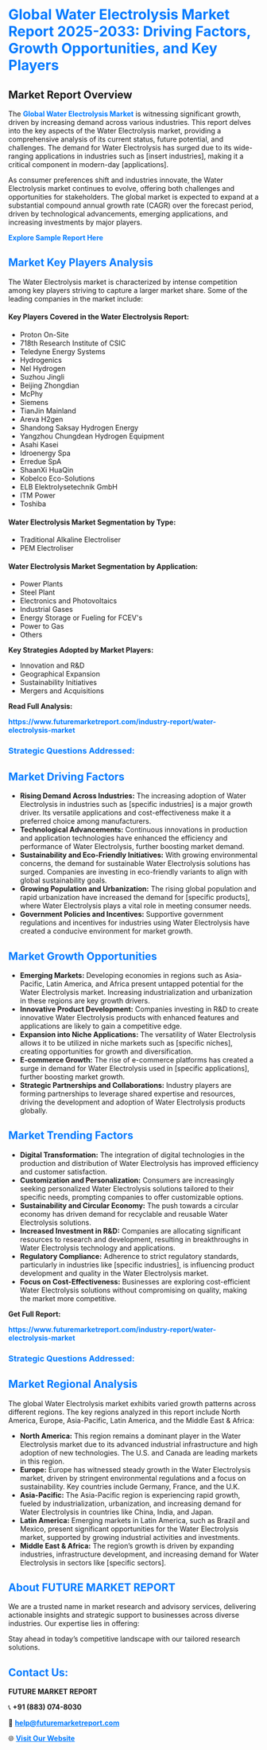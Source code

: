 <h1 style="color: #007BFF;">Global Water Electrolysis Market Report 2025-2033: Driving Factors, Growth Opportunities, and Key Players</h1>

<section id="overview">
<h2>Market Report Overview</h2>
<p>The <a href="https://www.futuremarketreport.com/industry-report/water-electrolysis-market" style="color: #007BFF; text-decoration: none;"><strong>Global Water Electrolysis Market</strong></a> is witnessing significant growth, driven by increasing demand across various industries. This report delves into the key aspects of the Water Electrolysis market, providing a comprehensive analysis of its current status, future potential, and challenges. The demand for Water Electrolysis has surged due to its wide-ranging applications in industries such as [insert industries], making it a critical component in modern-day [applications].</p>
<p>As consumer preferences shift and industries innovate, the Water Electrolysis market continues to evolve, offering both challenges and opportunities for stakeholders. The global market is expected to expand at a substantial compound annual growth rate (CAGR) over the forecast period, driven by technological advancements, emerging applications, and increasing investments by major players.</p>
</section>

<section id="overview">
<p><a href="https://www.futuremarketreport.com/request-sample/reportId=28794" style="color: #007BFF; text-decoration: none;"><strong>Explore Sample Report Here</strong></a></p>
</section>

<section id="key-players">
<h2 style="color: #007BFF;">Market Key Players Analysis</h2>
<p>The Water Electrolysis market is characterized by intense competition among key players striving to capture a larger market share. Some of the leading companies in the market include:</p>
<h4>Key Players Covered in the Water Electrolysis Report:</h4>
<ul><li>Proton On-Site</li><li>718th Research Institute of CSIC</li><li>Teledyne Energy Systems</li><li>Hydrogenics</li><li>Nel Hydrogen</li><li>Suzhou Jingli</li><li>Beijing Zhongdian</li><li>McPhy</li><li>Siemens</li><li>TianJin Mainland</li><li>Areva H2gen</li><li>Shandong Saksay Hydrogen Energy</li><li>Yangzhou Chungdean Hydrogen Equipment</li><li>Asahi Kasei</li><li>Idroenergy Spa</li><li>Erredue SpA</li><li>ShaanXi HuaQin</li><li>Kobelco Eco-Solutions</li><li>ELB Elektrolysetechnik GmbH</li><li>ITM Power</li><li>Toshiba</li></ul>
<h4>Water Electrolysis Market Segmentation by Type:</h4>
<ul><li>Traditional Alkaline Electroliser</li><li>PEM Electroliser</li></ul>

<h4>Water Electrolysis Market Segmentation by Application:</h4>
<ul><li>Power Plants</li><li>Steel Plant</li><li>Electronics and Photovoltaics</li><li>Industrial Gases</li><li>Energy Storage or Fueling for FCEV&#039;s</li><li>Power to Gas</li><li>Others</li></ul>
<p><strong>Key Strategies Adopted by Market Players:</strong></p>
<ul>
<li>Innovation and R&D</li>
<li>Geographical Expansion</li>
<li>Sustainability Initiatives</li>
<li>Mergers and Acquisitions</li>
</ul>
</section>

<section>
<p><strong>Read Full Analysis: </strong></p><a href="https://www.futuremarketreport.com/industry-report/water-electrolysis-market" style="color: #007BFF; text-decoration: none;"><strong>https://www.futuremarketreport.com/industry-report/water-electrolysis-market</strong></a>
<h3 style="color: #007BFF;">Strategic Questions Addressed:</h3>
</section>

<section id="driving-factors">
<h2 style="color: #007BFF;">Market Driving Factors</h2>
<ul>
<li><strong>Rising Demand Across Industries:</strong> The increasing adoption of Water Electrolysis in industries such as [specific industries] is a major growth driver. Its versatile applications and cost-effectiveness make it a preferred choice among manufacturers.</li>
<li><strong>Technological Advancements:</strong> Continuous innovations in production and application technologies have enhanced the efficiency and performance of Water Electrolysis, further boosting market demand.</li>
<li><strong>Sustainability and Eco-Friendly Initiatives:</strong> With growing environmental concerns, the demand for sustainable Water Electrolysis solutions has surged. Companies are investing in eco-friendly variants to align with global sustainability goals.</li>
<li><strong>Growing Population and Urbanization:</strong> The rising global population and rapid urbanization have increased the demand for [specific products], where Water Electrolysis plays a vital role in meeting consumer needs.</li>
<li><strong>Government Policies and Incentives:</strong> Supportive government regulations and incentives for industries using Water Electrolysis have created a conducive environment for market growth.</li>
</ul>
</section>

<section id="growth-opportunities">
<h2 style="color: #007BFF;">Market Growth Opportunities</h2>
<ul>
<li><strong>Emerging Markets:</strong> Developing economies in regions such as Asia-Pacific, Latin America, and Africa present untapped potential for the Water Electrolysis market. Increasing industrialization and urbanization in these regions are key growth drivers.</li>
<li><strong>Innovative Product Development:</strong> Companies investing in R&D to create innovative Water Electrolysis products with enhanced features and applications are likely to gain a competitive edge.</li>
<li><strong>Expansion into Niche Applications:</strong> The versatility of Water Electrolysis allows it to be utilized in niche markets such as [specific niches], creating opportunities for growth and diversification.</li>
<li><strong>E-commerce Growth:</strong> The rise of e-commerce platforms has created a surge in demand for Water Electrolysis used in [specific applications], further boosting market growth.</li>
<li><strong>Strategic Partnerships and Collaborations:</strong> Industry players are forming partnerships to leverage shared expertise and resources, driving the development and adoption of Water Electrolysis products globally.</li>
</ul>
</section>

<section id="trending-factors">
<h2 style="color: #007BFF;">Market Trending Factors</h2>
<ul>
<li><strong>Digital Transformation:</strong> The integration of digital technologies in the production and distribution of Water Electrolysis has improved efficiency and customer satisfaction.</li>
<li><strong>Customization and Personalization:</strong> Consumers are increasingly seeking personalized Water Electrolysis solutions tailored to their specific needs, prompting companies to offer customizable options.</li>
<li><strong>Sustainability and Circular Economy:</strong> The push towards a circular economy has driven demand for recyclable and reusable Water Electrolysis solutions.</li>
<li><strong>Increased Investment in R&D:</strong> Companies are allocating significant resources to research and development, resulting in breakthroughs in Water Electrolysis technology and applications.</li>
<li><strong>Regulatory Compliance:</strong> Adherence to strict regulatory standards, particularly in industries like [specific industries], is influencing product development and quality in the Water Electrolysis market.</li>
<li><strong>Focus on Cost-Effectiveness:</strong> Businesses are exploring cost-efficient Water Electrolysis solutions without compromising on quality, making the market more competitive.</li>
</ul>
</section>

<section>
<p><strong>Get Full Report: </strong></p><a href="https://www.futuremarketreport.com/industry-report/water-electrolysis-market" style="color: #007BFF; text-decoration: none;"><strong>https://www.futuremarketreport.com/industry-report/water-electrolysis-market</strong></a>
<h3 style="color: #007BFF;">Strategic Questions Addressed:</h3>
</section>


<section id="regional-analysis">
<h2 style="color: #007BFF;">Market Regional Analysis</h2>
<p>The global Water Electrolysis market exhibits varied growth patterns across different regions. The key regions analyzed in this report include North America, Europe, Asia-Pacific, Latin America, and the Middle East & Africa:</p>
<ul>
<li><strong>North America:</strong> This region remains a dominant player in the Water Electrolysis market due to its advanced industrial infrastructure and high adoption of new technologies. The U.S. and Canada are leading markets in this region.</li>
<li><strong>Europe:</strong> Europe has witnessed steady growth in the Water Electrolysis market, driven by stringent environmental regulations and a focus on sustainability. Key countries include Germany, France, and the U.K.</li>
<li><strong>Asia-Pacific:</strong> The Asia-Pacific region is experiencing rapid growth, fueled by industrialization, urbanization, and increasing demand for Water Electrolysis in countries like China, India, and Japan.</li>
<li><strong>Latin America:</strong> Emerging markets in Latin America, such as Brazil and Mexico, present significant opportunities for the Water Electrolysis market, supported by growing industrial activities and investments.</li>
<li><strong>Middle East & Africa:</strong> The region’s growth is driven by expanding industries, infrastructure development, and increasing demand for Water Electrolysis in sectors like [specific sectors].</li>
</ul>
</section>

<footer>
<h2 style="color: #007BFF;">About FUTURE MARKET REPORT</h2>
<p>We are a trusted name in market research and advisory services, delivering actionable insights and strategic support to businesses across diverse industries. Our expertise lies in offering:</p>

<p>Stay ahead in today’s competitive landscape with our tailored research solutions.</p>

<h2 style="color: #007BFF;">Contact Us:</h2>
<p><strong>FUTURE MARKET REPORT</strong></p>
<p>📞 <strong>+91 (883) 074-8030</strong></p>
<p>📧 <strong><a href="mailto:help@futuremarketreport.com" style="color: #007BFF;">help@futuremarketreport.com</a></strong></p>
<p>🌐 <strong><a href="https://www.futuremarketreport.com/" style="color: #007BFF;">Visit Our Website</a></strong></p>
</footer>